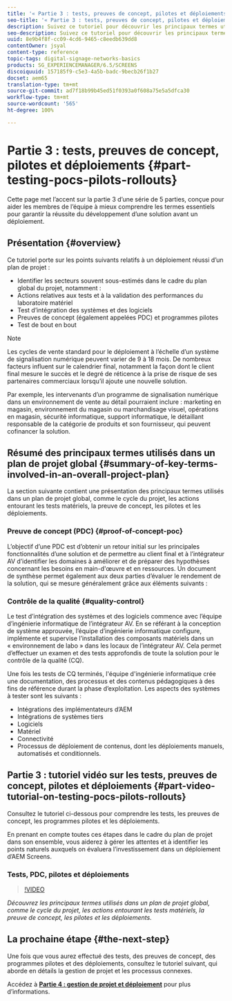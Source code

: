 ```yaml
---
title: '« Partie 3 : tests, preuves de concept, pilotes et déploiements »'
seo-title: '« Partie 3 : tests, preuves de concept, pilotes et déploiements »'
description: Suivez ce tutoriel pour découvrir les principaux termes utilisés dans un plan de projet global, comme le cycle du projet, les actions entourant les tests matériels, la preuve de concept, les pilotes et les déploiements.
seo-description: Suivez ce tutoriel pour découvrir les principaux termes utilisés dans un plan de projet global, comme le cycle du projet, les actions entourant les tests matériels, la preuve de concept, les pilotes et les déploiements.
uuid: 8e9b4f8f-cc09-4cd6-9465-c8eedb639dd8
contentOwner: jsyal
content-type: reference
topic-tags: digital-signage-networks-basics
products: SG_EXPERIENCEMANAGER/6.5/SCREENS
discoiquuid: 157185f9-c5e3-4a5b-badc-9becb26f1b27
docset: aem65
translation-type: tm+mt
source-git-commit: ad7f18b99b45ed51f0393a0f608a75e5a5dfca30
workflow-type: tm+mt
source-wordcount: '565'
ht-degree: 100%

---
```



# Partie 3 : tests, preuves de concept, pilotes et déploiements {#part-testing-pocs-pilots-rollouts}

Cette page met l’accent sur la partie 3 d’une série de 5 parties, conçue pour aider les membres de l’équipe à mieux comprendre les termes essentiels pour garantir la réussite du développement d’une solution avant un déploiement.

## Présentation {#overview}

Ce tutoriel porte sur les points suivants relatifs à un déploiement réussi d’un plan de projet :

* Identifier les secteurs souvent sous-estimés dans le cadre du plan global du projet, notamment :
* Actions relatives aux tests et à la validation des performances du laboratoire matériel
* Test d’intégration des systèmes et des logiciels
* Preuves de concept (également appelées PDC) et programmes pilotes
* Test de bout en bout

>[!NOTE]
>
>Les cycles de vente standard pour le déploiement à l’échelle d’un système de signalisation numérique peuvent varier de 9 à 18 mois. De nombreux facteurs influent sur le calendrier final, notamment la façon dont le client final mesure le succès et le degré de réticence à la prise de risque de ses partenaires commerciaux lorsqu’il ajoute une nouvelle solution.

Par exemple, les intervenants d’un programme de signalisation numérique dans un environnement de vente au détail pourraient inclure : marketing en magasin, environnement du magasin ou marchandisage visuel, opérations en magasin, sécurité informatique, support informatique, le détaillant responsable de la catégorie de produits et son fournisseur, qui peuvent cofinancer la solution.

## Résumé des principaux termes utilisés dans un plan de projet global {#summary-of-key-terms-involved-in-an-overall-project-plan}

La section suivante contient une présentation des principaux termes utilisés dans un plan de projet global, comme le cycle du projet, les actions entourant les tests matériels, la preuve de concept, les pilotes et les déploiements.

### Preuve de concept (PDC) {#proof-of-concept-poc}

L’objectif d’une PDC est d’obtenir un retour initial sur les principales fonctionnalités d’une solution et de permettre au client final et à l’intégrateur AV d’identifier les domaines à améliorer et de préparer des hypothèses concernant les besoins en main-d&#39;œuvre et en ressources. Un document de synthèse permet également aux deux parties d’évaluer le rendement de la solution, qui se mesure généralement grâce aux éléments suivants :

### Contrôle de la qualité {#quality-control}

Le test d’intégration des systèmes et des logiciels commence avec l’équipe d’ingénierie informatique de l’intégrateur AV. En se référant à la conception de système approuvée, l’équipe d’ingénierie informatique configure, implémente et supervise l’installation des composants matériels dans un « environnement de labo » dans les locaux de l’intégrateur AV. Cela permet d’effectuer un examen et des tests approfondis de toute la solution pour le contrôle de la qualité (CQ).

Une fois les tests de CQ terminés, l&#39;équipe d&#39;ingénierie informatique crée une documentation, des processus et des contenus pédagogiques à des fins de référence durant la phase d’exploitation. Les aspects des systèmes à tester sont les suivants :

* Intégrations des implémentateurs d’AEM
* Intégrations de systèmes tiers
* Logiciels
* Matériel
* Connectivité
* Processus de déploiement de contenus, dont les déploiements manuels, automatisés et conditionnels.

## Partie 3 : tutoriel vidéo sur les tests, preuves de concept, pilotes et déploiements {#part-video-tutorial-on-testing-pocs-pilots-rollouts}

Consultez le tutoriel ci-dessous pour comprendre les tests, les preuves de concept, les programmes pilotes et les déploiements.

En prenant en compte toutes ces étapes dans le cadre du plan de projet dans son ensemble, vous aiderez à gérer les attentes et à identifier les points naturels auxquels on évaluera l’investissement dans un déploiement d’AEM Screens.

### Tests, PDC, pilotes et déploiements

>[!VIDEO](https://video.tv.adobe.com/v/28405)

*Découvrez les principaux termes utilisés dans un plan de projet global, comme le cycle du projet, les actions entourant les tests matériels, la preuve de concept, les pilotes et les déploiements.*

## La prochaine étape {#the-next-step}

Une fois que vous aurez effectué des tests, des preuves de concept, des programmes pilotes et des déploiements, consultez le tutoriel suivant, qui aborde en détails la gestion de projet et les processus connexes.

Accédez à **[Partie 4 : gestion de projet et déploiement](project-management-and-deployment.md)** pour plus d’informations.
